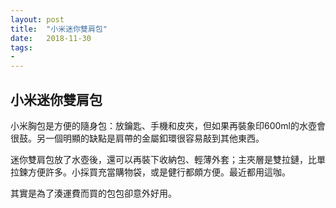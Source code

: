 ```yaml
---
layout: post
title:  "小米迷你雙肩包"
date:   2018-11-30
tags:
-
---
```

## 小米迷你雙肩包

小米胸包是方便的隨身包：放鑰匙、手機和皮夾，但如果再裝象印600ml的水壺會很鼓。另一個明顯的缺點是肩帶的金屬釦環很容易敲到其他東西。

迷你雙肩包放了水壺後，還可以再裝下收納包、輕薄外套；主夾層是雙拉鏈，比單拉鍊方便許多。小採買充當購物袋，或是健行都頗方便。最近都用這咖。

其實是為了湊運費而買的包包卻意外好用。